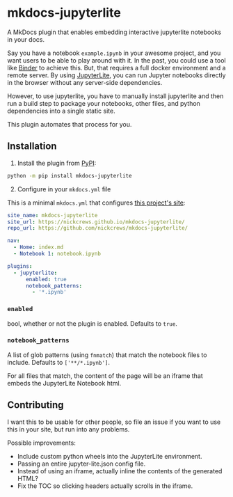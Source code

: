 
# mkdocs-jupyterlite

A MkDocs plugin that enables embedding interactive jupyterlite notebooks in your docs.

Say you have a notebook `example.ipynb` in your awesome project, and you want
users to be able to play around with it.
In the past, you could use a tool like [Binder](https://mybinder.org/) to achieve this.
But, that requires a full docker environment and a remote server.
By using [JupyterLite](https://jupyterlite.readthedocs.io/),
you can run Jupyter notebooks directly in the browser without any server-side dependencies.

However, to use jupyterlite, you have to manually install jupyterlite and
then run a build step to package your notebooks, other files, and python
dependencies into a single static site.

This plugin automates that process for you.

## Installation

1. Install the plugin from [PyPI](https://pypi.org/project/mkdocs-jupyterlite/):

```bash
python -m pip install mkdocs-jupyterlite
```

2. Configure in your `mkdocs.yml` file

This is a minimal `mkdocs.yml` that configures [this project's site](https://nickcrews.github.io/mkdocs-jupyterlite):

```yaml
site_name: mkdocs-jupyterlite
site_url: https://nickcrews.github.io/mkdocs-jupyterlite/
repo_url: https://github.com/nickcrews/mkdocs-jupyterlite/

nav:
  - Home: index.md
  - Notebook 1: notebook.ipynb

plugins:
  - jupyterlite:
      enabled: true
      notebook_patterns:
        - '*.ipynb'
```

### `enabled`

bool, whether or not the plugin is enabled. Defaults to `true`.

### `notebook_patterns`

A list of glob patterns (using `fnmatch`) that match the notebook files to include.
Defaults to `['**/*.ipynb']`.

For all files that match, the content of the page will be an
iframe that embeds the JupyterLite Notebook html.

## Contributing

I want this to be usable for other people, so file an issue if you want
to use this in your site, but run into any problems.

Possible improvements:
- Include custom python wheels into the JupyterLite environment.
- Passing an entire jupyter-lite.json config file.
- Instead of using an iframe, actually inline the contents of the generated HTML?
- Fix the TOC so clicking headers actually scrolls in the iframe.